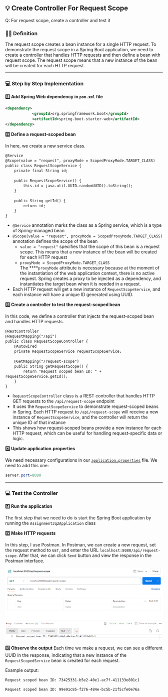 ## 💡 Create Controller For Request Scope

Q: For request scope, create a controller and test it

### 👩‍🏫 Definition

The request scope creates a bean instance for a single HTTP request. To demonstrate the request scope in a Spring Boot application, we need to create a controller that handles HTTP requests and then define a bean with request scope. The request scope means that a new instance of the bean will be created for each HTTP request.

---

### 💻 Step by Step Implementation

**1️⃣ Add Spring Web dependency in `pom.xml` file**

```xml
<dependency>
			<groupId>org.springframework.boot</groupId>
			<artifactId>spring-boot-starter-web</artifactId>
</dependency>
```

**2️⃣ Define a request-scoped bean**

In here, we create a new service class.

```
@Service
@Scope(value = "request", proxyMode = ScopedProxyMode.TARGET_CLASS)
public class RequestScopeService {
    private final String id;

    public RequestScopeService() {
        this.id = java.util.UUID.randomUUID().toString();
    }

    public String getId() {
        return id;
    }
}
```

- `@Service` annotation marks the class as a Spring service, which is a type of Spring-managed bean
- `@Scope(value = "request", proxyMode = ScopedProxyMode.TARGET_CLASS)` annotation defines the scope of the bean
    - `value = "request"` specifies that the scope of this bean is a request scope. This means that a new instance of the bean will be created for each HTTP request
    - `proxyMode = ScopedProxyMode.TARGET_CLASS` The ****`proxyMode` attribute is necessary because at the moment of the instantiation of the web application context, there is no active request. Spring creates a proxy to be injected as a dependency, and instantiates the target bean when it is needed in a request.
- Each HTTP request will get a new instance of `RequestScopeService`, and each instance will have a unique ID generated using UUID.

**3️⃣ Create a controller to test the request-scoped bean**

In this code, we define a controller that injects the request-scoped bean and handles HTTP requests.

```
@RestController
@RequestMapping("/api")
public class RequestScopeController {
    @Autowired
    private RequestScopeService requestScopeService;

    @GetMapping("/request-scope")
    public String getRequestScope() {
        return "Request scoped bean ID: " + requestScopeService.getId();
    }
}
```

- `RequestScopeController` class is a REST controller that handles HTTP GET requests to the `/api/request-scope` endpoint
- It uses the `RequestScopeService` to demonstrate request-scoped beans in Spring. Each HTTP request to `/api/request-scope` will receive a new instance of `RequestScopeService`, and the controller will return the unique ID of that instance
- This shows how request-scoped beans provide a new instance for each HTTP request, which can be useful for handling request-specific data or logic.

**4️⃣ Update application.properties**

We need necessary configurations in our [`application.properties`](http://application.properties) file. We need to add this one:

```java
server.port=8080
```

---

### 💻 Test the Controller

**1️⃣ Run the application**

The first step that we need to do is start the Spring Boot application by running the `Assignment3q2Application` class

**2️⃣ Make HTTP requests**

In this step, I use Postman. In Postman, we can create a new request, set the request method to `GET`, and enter the URL `localhost:8080/api/request-scope`. After that, we can click `Send` button and view the response in the Postman interface.

![Output](output.png)

**3️⃣ Observe the output**
Each time we make a request, we can see a different UUID in the response, indicating that a new instance of the `RequestScopedService` bean is created for each request.

Example output:

```
Request scoped bean ID: 73425331-b5e2-40e1-ac7f-411133e801c1
```

```
Request scoped bean ID: 99e91c85-f276-484e-bc5b-21f5cfe0e76a
```